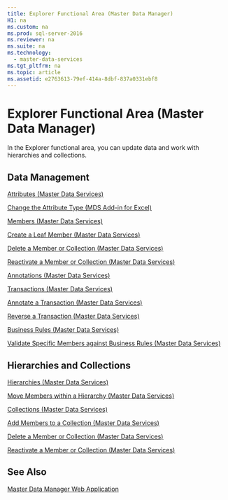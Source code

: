 ```yaml
---
title: Explorer Functional Area (Master Data Manager)
H1: na
ms.custom: na
ms.prod: sql-server-2016
ms.reviewer: na
ms.suite: na
ms.technology: 
  - master-data-services
ms.tgt_pltfrm: na
ms.topic: article
ms.assetid: e2763613-79ef-414a-8dbf-837a0331ebf8
---
```

# Explorer Functional Area (Master Data Manager)
  In the Explorer functional area, you can update data and work with hierarchies and collections.  
  
## Data Management  
 [Attributes &#40;Master Data Services&#41;](../../Topics/TopicNameNotContainA/Attributes--Master-Data-Services-.md)  
  
 [Change the Attribute Type &#40;MDS Add-in for Excel&#41;](../../Topics/TopicNameNotContainA/Change-the-Attribute-Type--MDS-Add-in-for-Excel-.md)  
  
 [Members &#40;Master Data Services&#41;](../../Topics/TopicNameNotContainA/Members--Master-Data-Services-.md)  
  
 [Create a Leaf Member &#40;Master Data Services&#41;](../../Topics/TopicNameContainA/Create-a-Leaf-Member--Master-Data-Services-.md)  
  
 [Delete a Member or Collection &#40;Master Data Services&#41;](../../Topics/TopicNameContainA/Delete-a-Member-or-Collection--Master-Data-Services-.md)  
  
 [Reactivate a Member or Collection &#40;Master Data Services&#41;](../../Topics/TopicNameContainA/Reactivate-a-Member-or-Collection--Master-Data-Services-.md)  
  
 [Annotations &#40;Master Data Services&#41;](../../Topics/TopicNameNotContainA/Annotations--Master-Data-Services-.md)  
  
 [Transactions &#40;Master Data Services&#41;](../../Topics/TopicNameNotContainA/Transactions--Master-Data-Services-.md)  
  
 [Annotate a Transaction &#40;Master Data Services&#41;](../../Topics/TopicNameContainA/Annotate-a-Transaction--Master-Data-Services-.md)  
  
 [Reverse a Transaction &#40;Master Data Services&#41;](../../Topics/TopicNameContainA/Reverse-a-Transaction--Master-Data-Services-.md)  
  
 [Business Rules &#40;Master Data Services&#41;](../../Topics/TopicNameNotContainA/Business-Rules--Master-Data-Services-.md)  
  
 [Validate Specific Members against Business Rules &#40;Master Data Services&#41;](../../Topics/TopicNameNotContainA/Validate-Specific-Members-against-Business-Rules--Master-Data-Services-.md)  
  
## Hierarchies and Collections  
 [Hierarchies &#40;Master Data Services&#41;](../../Topics/TopicNameNotContainA/Hierarchies--Master-Data-Services-.md)  
  
 [Move Members within a Hierarchy &#40;Master Data Services&#41;](../Topic/Move%20Members%20within%20a%20Hierarchy%20\(Master%20Data%20Services\).md)  
  
 [Collections &#40;Master Data Services&#41;](../../Topics/TopicNameNotContainA/Collections--Master-Data-Services-.md)  
  
 [Add Members to a Collection &#40;Master Data Services&#41;](../../Topics/TopicNameContainA/Add-Members-to-a-Collection--Master-Data-Services-.md)  
  
 [Delete a Member or Collection &#40;Master Data Services&#41;](../../Topics/TopicNameContainA/Delete-a-Member-or-Collection--Master-Data-Services-.md)  
  
 [Reactivate a Member or Collection &#40;Master Data Services&#41;](../../Topics/TopicNameContainA/Reactivate-a-Member-or-Collection--Master-Data-Services-.md)  
  
## See Also  
 [Master Data Manager Web Application](../../Topics/TopicNameNotContainA/Master-Data-Manager-Web-Application.md)  
  
  